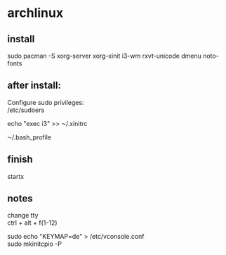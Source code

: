 # archlinux


## install
sudo pacman -S xorg-server xorg-xinit i3-wm rxvt-unicode dmenu noto-fonts


## after install:
Configure sudo privileges:  
/etc/sudoers

echo "exec i3" >> ⁓/.xinitrc   

⁓/.bash_profile  


## finish
startx  

## notes
change tty  
ctrl + alt + f(1-12)  

sudo echo "KEYMAP=de" > /etc/vconsole.conf  
sudo mkinitcpio -P  
